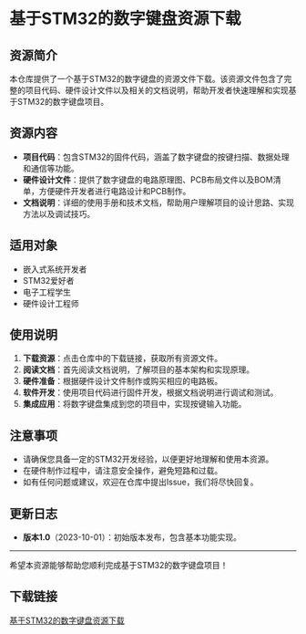 # 基于STM32的数字键盘资源下载

## 资源简介

本仓库提供了一个基于STM32的数字键盘的资源文件下载。该资源文件包含了完整的项目代码、硬件设计文件以及相关的文档说明，帮助开发者快速理解和实现基于STM32的数字键盘项目。

## 资源内容

- **项目代码**：包含STM32的固件代码，涵盖了数字键盘的按键扫描、数据处理和通信等功能。
- **硬件设计文件**：提供了数字键盘的电路原理图、PCB布局文件以及BOM清单，方便硬件开发者进行电路设计和PCB制作。
- **文档说明**：详细的使用手册和技术文档，帮助用户理解项目的设计思路、实现方法以及调试技巧。

## 适用对象

- 嵌入式系统开发者
- STM32爱好者
- 电子工程学生
- 硬件设计工程师

## 使用说明

1. **下载资源**：点击仓库中的下载链接，获取所有资源文件。
2. **阅读文档**：首先阅读文档说明，了解项目的基本架构和实现原理。
3. **硬件准备**：根据硬件设计文件制作或购买相应的电路板。
4. **软件开发**：使用项目代码进行固件开发，根据文档说明进行调试和测试。
5. **集成应用**：将数字键盘集成到您的项目中，实现按键输入功能。

## 注意事项

- 请确保您具备一定的STM32开发经验，以便更好地理解和使用本资源。
- 在硬件制作过程中，请注意安全操作，避免短路和过载。
- 如有任何问题或建议，欢迎在仓库中提出Issue，我们将尽快回复。

## 更新日志

- **版本1.0**（2023-10-01）：初始版本发布，包含基本功能实现。

---

希望本资源能够帮助您顺利完成基于STM32的数字键盘项目！

## 下载链接

[基于STM32的数字键盘资源下载](https://pan.quark.cn/s/96f517d26c0f)